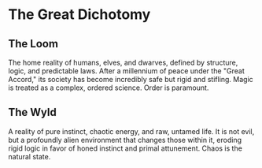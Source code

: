 # The Great Dichotomy

## The Loom

The home reality of humans, elves, and dwarves, defined by structure, logic, and predictable laws. After a millennium of peace under the "Great Accord," its society has become incredibly safe but rigid and stifling. Magic is treated as a complex, ordered science. Order is paramount.

## The Wyld

A reality of pure instinct, chaotic energy, and raw, untamed life. It is not evil, but a profoundly alien environment that changes those within it, eroding rigid logic in favor of honed instinct and primal attunement. Chaos is the natural state.